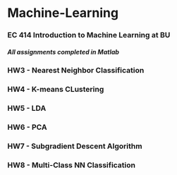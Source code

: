 # Machine-Learning

### EC 414 Introduction to Machine Learning at BU
#####  All assignments completed in Matlab

### HW3 - Nearest Neighbor Classification

### HW4 - K-means CLustering

### HW5 - LDA

### HW6 - PCA

### HW7 - Subgradient Descent Algorithm

### HW8 - Multi-Class NN Classification


